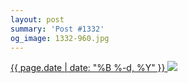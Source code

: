 ```yaml
---
layout: post
summary: 'Post #1332'
og_image: 1332-960.jpg
---
```


<p>
 <time>
  <a href="/1332">
   {{ page.date | date: "%B %-d, %Y" }}
  </a>
 </time>
 <a href="/1332">
  <img sizes="(min-width: 700px) 50vw, calc(100vw - 2rem)" src="{{ site.assets_url }}/1332-480.jpg" srcset="{{ site.assets_url }}/1332-240.jpg 240w, {{ site.assets_url }}/1332-480.jpg 480w, {{ site.assets_url }}/1332-720.jpg 720w, {{ site.assets_url }}/1332-960.jpg 960w"/>
 </a>
</p>
